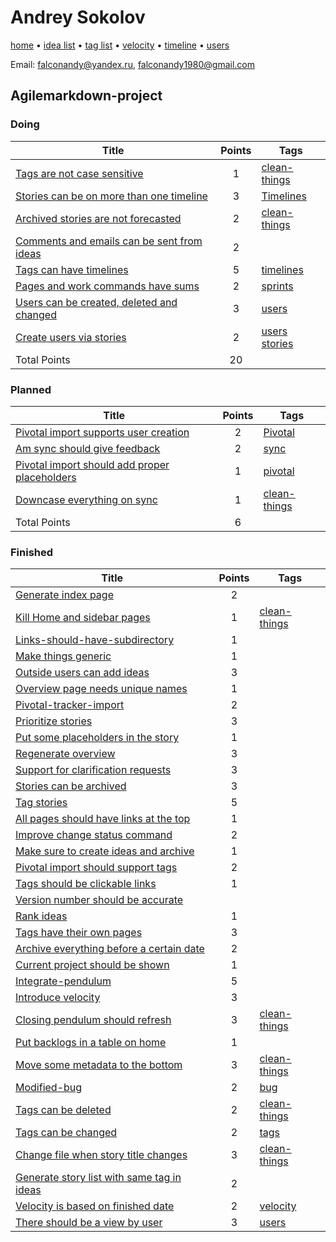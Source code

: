 # Andrey Sokolov

[home](../index.md) • [idea list](../ideas.md) • [tag list](../tags.md) • [velocity](../velocity.md) • [timeline](../timeline.md) • [users](../users.md)

Email: falconandy@yandex.ru, falconandy1980@gmail.com  

## Agilemarkdown-project

### Doing
| Title | Points | Tags |
|---|:---:|---|
| [Tags are not case sensitive](../agilemarkdown-project/Tags-are-not-case-sensitive.md) | 1 | [clean-things](../tags/clean-things.md) |
| [Stories can be on more than one timeline](../agilemarkdown-project/stories-can-be-on-more-than-one-timeline.md) | 3 | [Timelines](../tags/timelines.md) |
| [Archived stories are not forecasted](../agilemarkdown-project/archived-stories-are-not-forecasted.md) | 2 | [clean-things](../tags/clean-things.md) |
| [Comments and emails can be sent from ideas](../agilemarkdown-project/comments-and-emails-can-be-sent-from-ideas.md) | 2 |  |
| [Tags can have timelines](../agilemarkdown-project/Tags-can-have-timelines.md) | 5 | [timelines](../tags/timelines.md) |
| [Pages and work commands have sums](../agilemarkdown-project/Pages-and-work-commands-have-sums.md) | 2 | [sprints](../tags/sprints.md) |
| [Users can be created, deleted and changed](../agilemarkdown-project/users-can-be-created-deleted-and-changed.md) | 3 | [users](../tags/users.md) |
| [Create users via stories](../agilemarkdown-project/Create-users-via-stories.md) | 2 | [users](../tags/users.md) [stories](../tags/stories.md) |
| Total Points | 20 | |

### Planned
| Title | Points | Tags |
|---|:---:|---|
| [Pivotal import supports user creation](../agilemarkdown-project/Pivotal-import-supports-user-creation.md) | 2 | [Pivotal](../tags/pivotal.md) |
| [Am sync should give feedback](../agilemarkdown-project/Am-sync-should-give-feedback.md) | 2 | [sync](../tags/sync.md) |
| [Pivotal import should add proper placeholders](../agilemarkdown-project/pivotal-import-should-add-proper-placeholders.md) | 1 | [pivotal](../tags/pivotal.md) |
| [Downcase everything on sync](../agilemarkdown-project/downcase-everything-on-sync.md) | 1 | [clean-things](../tags/clean-things.md) |
| Total Points | 6 | |

### Finished
| Title | Points | Tags |
|---|:---:|---|
| [Generate index page](../agilemarkdown-project/generate-index-page.md) | 2 |  |
| [Kill Home and sidebar pages](../agilemarkdown-project/kill-Home-and-sidebar-pages.md) | 1 | [clean-things](../tags/clean-things.md) |
| [Links-should-have-subdirectory](../agilemarkdown-project/links-should-have-subdirectory.md) | 1 |  |
| [Make things generic](../agilemarkdown-project/make-things-generic.md) | 1 |  |
| [Outside users can add ideas](../agilemarkdown-project/outside-users-can-add-ideas.md) | 3 |  |
| [Overview page needs unique names](../agilemarkdown-project/overview-page-needs-unique-names.md) | 1 |  |
| [Pivotal-tracker-import](../agilemarkdown-project/pivotal-tracker-import.md) | 2 |  |
| [Prioritize stories](../agilemarkdown-project/prioritize-stories.md) | 3 |  |
| [Put some placeholders in the story](../agilemarkdown-project/put-some-placeholders-in-the-story.md) | 1 |  |
| [Regenerate overview](../agilemarkdown-project/regenerate-overview.md) | 3 |  |
| [Support for clarification requests](../agilemarkdown-project/support-for-clarification-requests.md) | 3 |  |
| [Stories can be archived](../agilemarkdown-project/stories-can-be-archived.md) | 3 |  |
| [Tag stories](../agilemarkdown-project/tag-stories.md) | 5 |  |
| [All pages should have links at the top](../agilemarkdown-project/all-pages-should-have-links-at-the-top.md) | 1 |  |
| [Improve change status command](../agilemarkdown-project/improve-change-status-command.md) | 2 |  |
| [Make sure to create ideas and archive](../agilemarkdown-project/make-sure-to-create-ideas-and-archive.md) | 1 |  |
| [Pivotal import should support tags](../agilemarkdown-project/pivotal-import-should-support-tags.md) | 2 |  |
| [Tags should be clickable links](../agilemarkdown-project/tags-should-be-clickable-links.md) | 1 |  |
| [Version number should be accurate](../agilemarkdown-project/version-number-should-be-accurate.md) |  |  |
| [Rank ideas](../agilemarkdown-project/rank-ideas.md) | 1 |  |
| [Tags have their own pages](../agilemarkdown-project/tags-have-their-own-pages.md) | 3 |  |
| [Archive everything before a certain date](../agilemarkdown-project/archive-everything-before-a-certain-date.md) | 2 |  |
| [Current project should be shown](../agilemarkdown-project/current-project-should-be-shown.md) | 1 |  |
| [Integrate-pendulum](../agilemarkdown-project/integrate-pendulum.md) | 5 |  |
| [Introduce velocity](../agilemarkdown-project/introduce-velocity.md) | 3 |  |
| [Closing pendulum should refresh](../agilemarkdown-project/closing-pendulum-should-refresh.md) | 3 | [clean-things](../tags/clean-things.md) |
| [Put backlogs in a table on home](../agilemarkdown-project/put-backlogs-in-a-table-on-home.md) | 1 |  |
| [Move some metadata to the bottom](../agilemarkdown-project/Move-some-metadata-to-the-bottom.md) | 3 | [clean-things](../tags/clean-things.md) |
| [Modified-bug](../agilemarkdown-project/modified-bug.md) | 2 | [bug](../tags/bug.md) |
| [Tags can be deleted](../agilemarkdown-project/Tags-can-be-deleted.md) | 2 | [clean-things](../tags/clean-things.md) |
| [Tags can be changed](../agilemarkdown-project/Tags-can-be-changed.md) | 2 | [tags](../tags/tags.md) |
| [Change file when story title changes](../agilemarkdown-project/change-file-when-story-title-changes.md) | 3 | [clean-things](../tags/clean-things.md) |
| [Generate story list with same tag in ideas](../agilemarkdown-project/Generate-story-list-with-same-tag-in-ideas.md) | 2 |  |
| [Velocity is based on finished date](../agilemarkdown-project/velocity-is-based-on-finished-date.md) | 2 | [velocity](../tags/velocity.md) |
| [There should be a view by user](../agilemarkdown-project/There-should-be-a-view-by-user.md) | 3 | [users](../tags/users.md) |
